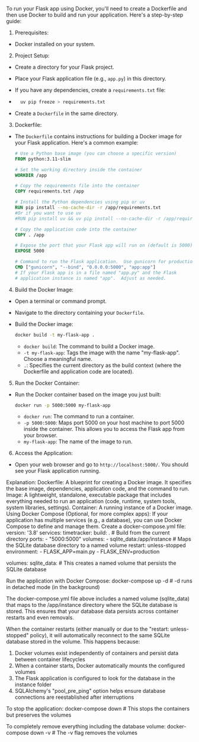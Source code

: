 To run your Flask app using Docker, you'll need to create a Dockerfile and then use Docker to build and run your application. Here's a step-by-step guide:
1. Prerequisites:
* Docker installed on your system.


2. Project Setup:
* Create a directory for your Flask project.
* Place your Flask application file (e.g., `app.py`) in this directory.
* If you have any dependencies, create a `requirements.txt` file:

* ```bash
    uv pip freeze > requirements.txt
    ```

* Create a `Dockerfile` in the same directory.


3. Dockerfile:
* The `Dockerfile` contains instructions for building a Docker image for your Flask application. Here's a common example:

    ```dockerfile
    # Use a Python base image (you can choose a specific version)
    FROM python:3.11-slim

    # Set the working directory inside the container
    WORKDIR /app

    # Copy the requirements file into the container
    COPY requirements.txt /app

    # Install the Python dependencies using pip or uv
    RUN pip install --no-cache-dir -r /app/requirements.txt
    #Or if you want to use uv
    #RUN pip install uv && uv pip install --no-cache-dir -r /app/requirements.txt

    # Copy the application code into the container
    COPY . /app

    # Expose the port that your Flask app will run on (default is 5000)
    EXPOSE 5000

    # Command to run the Flask application.  Use gunicorn for production.
    CMD ["gunicorn", "--bind", "0.0.0.0:5000", "app:app"]
    # If your Flask app is in a file named "app.py" and the Flask
    # application instance is named "app".  Adjust as needed.
    ```


4. Build the Docker Image:
* Open a terminal or command prompt.
* Navigate to the directory containing your `Dockerfile`.
* Build the Docker image:

    ```bash
    docker build -t my-flask-app .
    ```

    * `docker build`:  The command to build a Docker image.
    * `-t my-flask-app`:  Tags the image with the name "my-flask-app".  Choose a meaningful name.
    * `.`:  Specifies the current directory as the build context (where the Dockerfile and application code are located).


5. Run the Docker Container:
* Run the Docker container based on the image you just built:

    ```bash
    docker run -p 5000:5000 my-flask-app
    ```

    * `docker run`:  The command to run a container.
    * `-p 5000:5000`:  Maps port 5000 on your host machine to port 5000 inside the container.  This allows you to access the Flask app from your browser.
    * `my-flask-app`:  The name of the image to run.


6. Access the Application:
* Open your web browser and go to `http://localhost:5000/`.  You should see your Flask application running.


Explanation:
Dockerfile: A blueprint for creating a Docker image. It specifies the base image, dependencies, application code, and the command to run.
Image: A lightweight, standalone, executable package that includes everything needed to run an application (code, runtime, system tools, system libraries, settings).
Container: A running instance of a Docker image.
Using Docker Compose (Optional, for more complex apps):
If your application has multiple services (e.g., a database), you can use Docker Compose to define and manage them.
Create a docker-compose.yml file:
version: '3.8'
services:
  timetracker:
    build: .  # Build from the current directory
    ports:
      - "5000:5000"
    volumes:
      - sqlite_data:/app/instance  # Maps the SQLite database directory to a named volume
    restart: unless-stopped
    environment:
      - FLASK_APP=main.py
      - FLASK_ENV=production

volumes:
  sqlite_data:  # This creates a named volume that persists the SQLite database


Run the application with Docker Compose:
docker-compose up -d  # -d runs in detached mode (in the background)

The docker-compose.yml file above includes a named volume (sqlite_data) that maps to the /app/instance directory where the SQLite database is stored. This ensures that your database data persists across container restarts and even removals.

When the container restarts (either manually or due to the "restart: unless-stopped" policy), it will automatically reconnect to the same SQLite database stored in the volume. This happens because:
1. Docker volumes exist independently of containers and persist data between container lifecycles
2. When a container starts, Docker automatically mounts the configured volumes
3. The Flask application is configured to look for the database in the instance folder
4. SQLAlchemy's "pool_pre_ping" option helps ensure database connections are reestablished after interruptions

To stop the application:
docker-compose down  # This stops the containers but preserves the volumes

To completely remove everything including the database volume:
docker-compose down -v  # The -v flag removes the volumes
